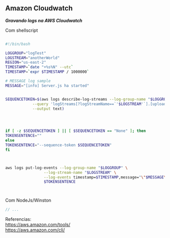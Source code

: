 ## Amazon Cloudwatch 
***Gravando logs na AWS Cloudwatch*** <br>


Com shellscript

```bash

#!/bin/bash

LOGGROUP="logTest"
LOGSTREAM="anotherWorld"
REGION="us-east-2"
TIMESTAMP=`date "+%s%N" --utc`
TIMESTAMP=`expr $TIMESTAMP / 1000000`

# MESSAGE log sample
MESSAGE="[info] Server.js ha started"


SEQUENCETOKEN=$(aws logs describe-log-streams --log-group-name "$LOGGROUP" \
			--query 'logStreams[?logStreamName==`'$LOGSTREAM'`].[uploadSequenceToken]' \
			--output text)




if [ -z $SEQUENCETOKEN ] || [ $SEQUENCETOKEN == "None" ]; then
TOKENSENTENCE=""
else 
TOKENSENTENCE="--sequence-token $SEQUENCETOKEN" 
fi



aws logs put-log-events --log-group-name "$LOGGROUP" \
		         --log-stream-name "$LOGSTREAM" \
		         --log-events timestamp=$TIMESTAMP,message="\"$MESSAGE\"" \
		         $TOKENSENTENCE




```

Com NodeJs/Winston


```js
// ...
```

Referencias: <br>
https://aws.amazon.com/tools/ <br>
https://aws.amazon.com/cli/
